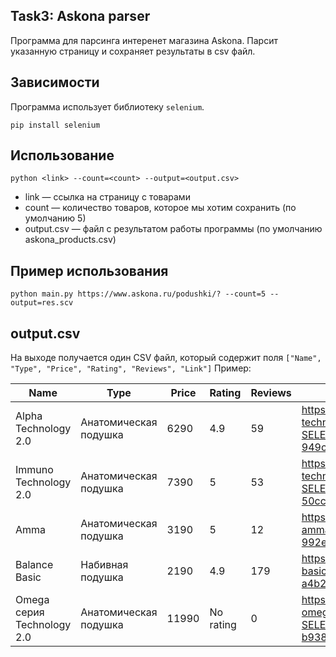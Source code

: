 ## Task3: Askona parser

Программа для парсинга интеренет магазина Askona. Парсит указанную страницу и сохраняет результаты в csv файл.

## Зависимости

Программа использует библиотеку `selenium`.  
````
pip install selenium
````

## Использование

```python <link> --count=<count> --output=<output.csv>```
- link — ссылка на страницу с товарами
- count — количество товаров, которое мы хотим сохранить (по умолчанию 5)
- output.csv — файл c результатом работы программы (по умолчанию askona_products.csv)

## Пример использования

````
python main.py https://www.askona.ru/podushki/? --count=5 --output=res.scv
````

## output.csv

На выходе получается один CSV файл, который содержит поля `["Name", "Type", "Price", "Rating", "Reviews", "Link"]`
Пример:  

| Name                       | Type                  | Price | Rating    | Reviews | Link                                                                                                                       |
| -------------------------- | --------------------- | ----- | --------- | ------- | -------------------------------------------------------------------------------------------------------------------------- |
| Alpha Technology 2.0       | Анатомическая подушка | 6290  | 4.9       | 59      | https://www.askona.ru/podushki/alpha-technology-2.htm?SELECTED_HASH_SIZE=14-949c364bc5a9c58b3890a731dfb1688d               |
| Immuno Technology 2.0      | Анатомическая подушка | 7390  | 5         | 53      | https://www.askona.ru/podushki/immuno-technology-2-0.htm?SELECTED_HASH_SIZE=9-50cc4e3b66ea5c4084650af82e8ee63f             |
| Amma                       | Анатомическая подушка | 3190  | 5         | 12      | https://www.askona.ru/podushki/podushka-amma.htm?SELECTED_HASH_SIZE=60x40-992ec5c1c1b553c7a5d1e195eb53693f                 |
| Balance Basic              | Набивная подушка      | 2190  | 4.9       | 179     | https://www.askona.ru/podushki/balance-basic.htm?SELECTED_HASH_SIZE=70x50-a4b2635c44dc0d09c7b8a26c3bbfaca2                 |
| Omega серия Technology 2.0 |Анатомическая подушка  | 11990 | No rating | 0       | https://www.askona.ru/podushki/podushka-omega-technology-2-0.htm?SELECTED_HASH_SIZE=64x42-b938183c75de78232af997ab9ab77ec0 |
